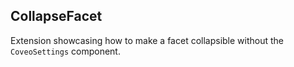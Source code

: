 ## CollapseFacet

Extension showcasing how to make a facet collapsible without the `CoveoSettings` component.